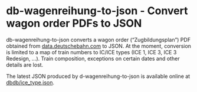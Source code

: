 # db-wagenreihung-to-json - Convert wagon order PDFs to JSON

db-wagenreihung-to-json converts a wagon order (“Zugbildungsplan”) PDF obtained
from
[data.deutschebahn.com](https://data.deutschebahn.com/dataset/zugbildungsplanzugbildungsplan-zpar)
to JSON. At the moment, conversion is limited to a map of train numbers to
IC/ICE types (ICE 1, ICE 3, ICE 3 Redesign, ...). Train composition, exceptions
on certain dates and other details are lost.

The latest JSON produced by d-wagenreihung-to-json is available online at
[dbdb/ice\_type.json](https://lib.finalrewind.org/dbdb/ice_type.json).
